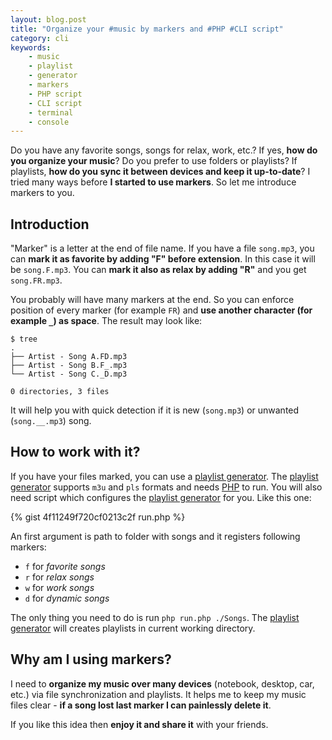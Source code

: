```yaml
---
layout: blog.post
title: "Organize your #music by markers and #PHP #CLI script"
category: cli
keywords:
    - music
    - playlist
    - generator
    - markers
    - PHP script
    - CLI script
    - terminal
    - console
---
```


Do you have any favorite songs, songs for relax, work, etc.?
If yes, **how do you organize your music**?
Do you prefer to use folders or playlists?
If playlists, **how do you sync it between devices and keep it up-to-date**?
I tried many ways before **I started to use markers**.
So let me introduce markers to you.



## Introduction

"Marker" is a letter at the end of file name.
If you have a file `song.mp3`, you can **mark it as favorite by adding "F" before extension**.
In this case it will be `song.F.mp3`.
You can **mark it also as relax by adding "R"** and you get `song.FR.mp3`.

You probably will have many markers at the end.
So you can enforce position of every marker (for example `FR`) and **use another character (for example `_`) as space**.
The result may look like:

```text
$ tree
.
├── Artist - Song A.FD.mp3
├── Artist - Song B.F_.mp3
└── Artist - Song C._D.mp3

0 directories, 3 files
```

It will help you with quick detection if it is new (`song.mp3`) or unwanted (`song.__.mp3`) song.



## How to work with it?

If you have your files marked, you can use a [playlist generator].
The [playlist generator] supports `m3u` and `pls` formats and needs [PHP] to run.
You will also need script which configures the [playlist generator] for you.
Like this one:

{% gist 4f11249f720cf0213c2f run.php %}

An first argument is path to folder with songs and it registers following markers:

 * `f` for *favorite songs*
 * `r` for *relax songs*
 * `w` for *work songs*
 * `d` for *dynamic songs*

The only thing you need to do is run `php run.php ./Songs`.
The [playlist generator] will creates playlists in current working directory.



## Why am I using markers?

I need to **organize my music over many devices** (notebook, desktop, car, etc.) via file synchronization and playlists.
It helps me to keep my music files clear - **if a song lost last marker I can painlessly delete it**.

If you like this idea then **enjoy it and share it** with your friends.



[playlist generator]:https://gist.github.com/petrknap/4f11249f720cf0213c2f#file-playlistgenerator-php
[PHP]:https://secure.php.net/
